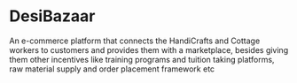 # DesiBazaar
An e-commerce platform that connects the HandiCrafts and Cottage workers to customers and provides them with a marketplace, besides giving them other incentives like training programs and tuition taking platforms, raw material supply and order placement framework etc
